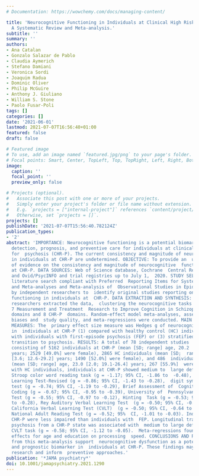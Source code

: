 ```yaml
---
# Documentation: https://wowchemy.com/docs/managing-content/

title: 'Neurocognitive Functioning in Individuals at Clinical High Risk for Psychosis:
  A Systematic Review and Meta-analysis.'
subtitle: ''
summary: ''
authors:
- Ana Catalan
- Gonzalo Salazar de Pablo
- Claudia Aymerich
- Stefano Damiani
- Veronica Sordi
- Joaquim Radua
- Dominic Oliver
- Philip McGuire
- Anthony J. Giuliano
- William S. Stone
- Paolo Fusar-Poli
tags: []
categories: []
date: '2021-06-01'
lastmod: 2021-07-07T16:56:40+01:00
featured: false
draft: false

# Featured image
# To use, add an image named `featured.jpg/png` to your page's folder.
# Focal points: Smart, Center, TopLeft, Top, TopRight, Left, Right, BottomLeft, Bottom, BottomRight.
image:
  caption: ''
  focal_point: ''
  preview_only: false

# Projects (optional).
#   Associate this post with one or more of your projects.
#   Simply enter your project's folder or file name without extension.
#   E.g. `projects = ["internal-project"]` references `content/project/deep-learning/index.md`.
#   Otherwise, set `projects = []`.
projects: []
publishDate: '2021-07-07T15:56:40.782124Z'
publication_types:
- '2'
abstract: 'IMPORTANCE: Neurocognitive functioning is a potential biomarker to advance
  detection, prognosis, and preventive care for individuals at clinical high risk
  for  psychosis (CHR-P). The current consistency and magnitude of neurocognitive  functioning
  in individuals at CHR-P are undetermined. OBJECTIVE: To provide an  updated synthesis
  of evidence on the consistency and magnitude of neurocognitive  functioning in individuals
  at CHR-P. DATA SOURCES: Web of Science database, Cochrane  Central Register of Reviews,
  and Ovid/PsycINFO and trial registries up to July 1,  2020. STUDY SELECTION: Multistep
  literature search compliant with Preferred  Reporting Items for Systematic Reviews
  and Meta-analyses and Meta-analysis of  Observational Studies in Epidemiology performed
  by independent researchers to  identify original studies reporting on neurocognitive
  functioning in individuals at  CHR-P. DATA EXTRACTION AND SYNTHESIS: Independent
  researchers extracted the data,  clustering the neurocognitive tasks according to
  7 Measurement and Treatment  Research to Improve Cognition in Schizophrenia (MATRICS)
  domains and 8 CHR-P  domains. Random-effect model meta-analyses, assessment of publication
  biases and  study quality, and meta-regressions were conducted. MAIN OUTCOMES AND
  MEASURES: The  primary effect size measure was Hedges g of neurocognitive functioning
  in  individuals at CHR-P (1) compared with healthy control (HC) individuals or (2)  compared
  with individuals with first-episode psychosis (FEP) or (3) stratified for  the longitudinal
  transition to psychosis. RESULTS: A total of 78 independent studies  were included,
  consisting of 5162 individuals at CHR-P (mean [SD; range] age, 20.2  [3.3; 12.0-29.0]
  years; 2529 [49.0%] were female), 2865 HC individuals (mean [SD;  range] age, 21.1
  [3.6; 12.6-29.2] years; 1490 [52.0%] were female), and 486  individuals with FEP
  (mean [SD; range] age, 23.0 [2.0; 19.1-26.4] years; 267 [55.9%]  were female). Compared
  with HC individuals, individuals at CHR-P showed medium to  large deficits on the
  Stroop color word reading task (g = -1.17; 95% CI, -1.86 to  -0.48), Hopkins Verbal
  Learning Test-Revised (g = -0.86; 95% CI, -1.43 to -0.28),  digit symbol coding
  test (g = -0.74; 95% CI, -1.19 to -0.29), Brief Assessment of  Cognition Scale Symbol
  Coding (g = -0.67; 95% CI, -0.95 to -0.39), University of  Pennsylvania Smell Identification
  Test (g = -0.55; 95% CI, -0.97 to -0.12), Hinting  Task (g = -0.53; 95% CI, -0.77
  to -0.28), Rey Auditory Verbal Learning Test  (g = -0.50; 95% CI, -0.78 to -0.21),
  California Verbal Learning Test (CVLT)  (g = -0.50; 95% CI, -0.64 to -0.36), and
  National Adult Reading Test (g = -0.52; 95%  CI, -1.01 to -0.03). Individuals at
  CHR-P were less impaired than individuals with  FEP. Longitudinal transition to
  psychosis from a CHR-P state was associated with  medium to large deficits in the
  CVLT task (g = -0.58; 95% CI, -1.12 to -0.05).  Meta-regressions found significant
  effects for age and education on processing  speed. CONCLUSIONS AND RELEVANCE: Findings
  from this meta-analysis support  neurocognitive dysfunction as a potential detection
  and prognostic biomarker in  individuals at CHR-P. These findings may advance clinical
  research and inform  preventive approaches.'
publication: '*JAMA psychiatry*'
doi: 10.1001/jamapsychiatry.2021.1290
---
```

